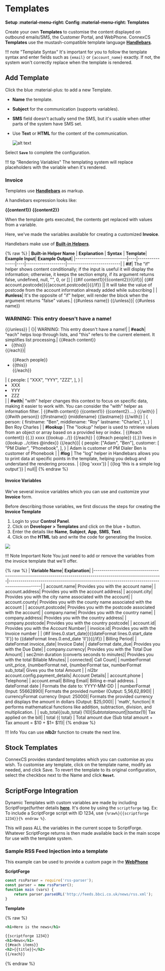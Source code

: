 # Templates

**Setup :material-menu-right: Config :material-menu-right: Templates**

Create your own **Templates** to customise the content displayed on outbound emails/SMS, the Customer Portal, and WebPhone. ConnexCS **Templates** use the mustash-compatible template language [**Handlebars**](https://handlebarsjs.com/guide/).

!!! note "Template Syntax"
    It's important for you to follow the template syntax and enter fields such as `{email}` or `{account_name}` exactly. If not, the system won't  correctly replace when the template is rendered.

## Add Template

Click the blue :material-plus: to add a new Template.

+ **Name** the template.
+ **Subject** for the communication (supports variables).
+ **SMS** field doesn't actually send the SMS, but it's usable when other parts of the system have SMS set.
+ Use **Text** or **HTML** for the content of the communication.

    ![alt text][addtemp]

 Select **`Save`** to complete the configuration.

!!! tip "Rendering Variables"
    The templating system will replace placeholders with the variable when it's rendered.

### Invoice

Templates use [**Handlebars**](https://handlebarsjs.com/guide/#what-is-handlebars) as markup.

A handlebars expression looks like: **<p>{{content1}} {{content2}}</p>**

When the template gets executed, the contents get replaced with values from a variable.

Here, we've made the variables available for creating a customized **Invoice**.

Handlebars make use of [**Built-in Helpers**](https://handlebarsjs.com/guide/builtin-helpers.html).

{% raw %}
| **Built-in Helper Name** | **Explanation** | **Syntax** | **Template**| **Example Input**| **Example Output**|
|--------------------------|----|----------------|----|--------------------|---------------------------|
| **#if**| The "if" helper shows content conditionally; if the input is useful it will display the information; otherwise, it keeps the section empty, if its argument returns false, undefined, null, "", 0, or [] | {{#if content1}}{{content2}}{{/if}}| {{#if account.postcode}}{{account.postcode}}{{/if}} || It will take the value of postcode from the account information already added while subscribing |
| **#unless**| It's the opposite of "if" helper, will render the block when the argument returns "false" values.| {{#unless name}} {{/unless}}| {{#unless name}} <h3 class="warning">WARNING: This entry doesn't have a name!</h3> {{/unless}} | {}| WARNING: This entry doesn't have a name!|
| **#each**| "each" helps loop through lists, and "this" refers to the current element. It simplifies list processing.| {{#each content}}     <li>{{this}}</li>   {{/each}}| <ul class="people_list">   {{#each people}}     <li>{{this}}</li>   {{/each}} </ul>| {   people: [     "XXX",     "YYY",     "ZZZ",   ], } |<li>XXX</li>     <li>YYY</li>     <li>ZZZ</li> |
| **#with**| "with" helper changes this context to focus on specific data, making it easier to work with. You can consider the "with" helper as information filter. | {{#with content}} {{content1}} {{content2}....} {{/with}} | {{#with person}} {{firstname}} {middlename} {{lastname}} {{/with}} | {   person: {     firstname: "Ben",     middlename: "Roy"     lastname: "Charles",   }, } | Ben Roy Charles |
| **#lookup** | The "lookup" helper is used to retrieve values from an object or array based on a provided key or index. | {{#each content}}    {{.}} xxxx {{lookup ../}} {{/each}}  | {{#each people}}    {{.}} lives in {{lookup ../cities @index}} {{/each}}| {    people: ["Adam", "Ben"],   customer: [     "PM Dialer",     "Phonebook",   ], } | Adam is customer of PM Dialer Ben is customer of Phonebook |
| **#log** | The "log" helper in Handlebars allows you to print data at specific points in the template, helping you debug and understand the rendering process. | {{log 'xxxx'}} | {{log 'this is a simple log output'}} | null||
{% endraw %}

#### Invoice Variables

We've several invoice variables which you can use and customize your **Invoice** form.

Before describing those variables, we first discuss the steps for creating the **Invoice Template**

1. Login to your **Control Panel**.
2. Click on **Developer > Templates** and click on the blue `+` button.
3. Enter the details like **Name**, **Subject**, **App**, **SMS**, **Text**.
4. Click on the **HTML** tab and write the code for generating the Invoice.

<img src= "/developers/img/invoice1.png">

!!! Note Important Note
     You just need to add or remove the variables from the invoice template that we'll offer.

{% raw %}
| **Variable Name**| **Explanation**|
|----------------------------------------------------------------------------------------------------------------|----------------------------------------------------------------------------------------------|
| account.name| Provides you with the account name|
| account.address| Provides you with the account address|
| account.city| Provides you with the city name associated with the account|
| account.county| Provides you with the county name associated with the account |
| account.postcode| Provides you with the postcode associated with the account|
| company.name| Provides you with the country name|
| company.address| Provides you with the country address|
| company.postcode| Provides you with the country postcode|
| account.id| Provides you with the Account Number|
| invoice.id| Provides you with the Invoice number  |
| {#if lines.0.start_date}}{{dateFormat lines.0.start_date 'll'}} to {{dateFormat lines.0.end_date 'll'}}{{/if}} | Billing Period|
| dateFormat invoice_date| Invoice Date|
| dateFormat date_due| Provides you with the Due Date|
| company.currency| Provides you with the Total Due Amount|
| sec2min duration (converts seconds to minutes)| Provides you with the total Billable Minutes|
| connected| Call Count|
| numberFormat unit_price, {numberFormat net, {numberFormat tax, numberFormat sub_total| Gives you the total Amount |
| nl2br account.config.payment_details| Account Details|
| account.phone | Telephone|
| account.email| Billing Email| Billing e-mail address.
| dateFormat date | Formats the date to: YYYY-MM-DD |
| numberFormat (Input: 55662890)| Formats the provided number (Output: 5,56,62,890)|
| currencyFormat currency (Input: 25000)| Formats the provided currency and displays the amount in dollars (Output: $25,000)|
| 'math', function| It performs mathematical functions like addition, subtraction, division, and multiplication. |
| sub_total{{sub_total} ($10)| Sub total amount|
| tax {{ tax}} ($1)| Tax applied on the bill|
| total {{ total} | Total amount due (Sub total amount + Tax amount = $10 + $1= $11)|
{% endraw %}

!!! Info 
    You can use **nlb2r** function to create the next line.

## Stock Templates

ConnexCS provides standard templates which you can customise as you wish. To customise any template, click on the template name, modify as needed, and click Save. To revert the template to its original configuration, select the checkbox next to the Name and click **`Reset`**.

## ScriptForge Integration

Dynamic Templates with custom variables are made by including ScriptForge(further details [**here**](https://docs.connexcs.com/developers/scriptforge/). It's done by using the `scriptforge` tag. Ex: To include a ScriptForge script with ID 1234, use `{%raw%}{{scriptforge 1234}}{% endraw %}`.

This will pass ALL the variables in the current scope to ScriptForge. Whatever ScriptForge returns is then made available back in the main scope for use with the template system.
  
### Sample RSS Feed Injection into a template

This example can be used to provide a custom page in the [**WebPhone**](https://docs.connexcs.com/webphone/)

**ScriptForge**

```javascript
const rssParser = require('rss-parser');
const parser = new rssParser();
function main (vars) {
	return parser.parseURL('http://feeds.bbci.co.uk/news/rss.xml');
}
```

**Template**

{% raw %}
```xml
<h1>Here is the news</h1>

{{scriptforge 1234}}
<h1>News</h1>
{{#each items}}
<h2>{{title}}</h2>
{{/each}}
```
{% endraw %}

[addtemp]: /setup/img/addtemplate.png "Add Temp"
